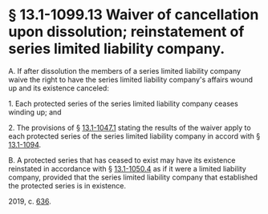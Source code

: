 # § 13.1-1099.13 Waiver of cancellation upon dissolution; reinstatement of series limited liability company.

<p>A. If after dissolution the members of a series limited liability company waive the right to have the series limited liability company's affairs wound up and its existence canceled:</p><p>1. Each protected series of the series limited liability company ceases winding up; and</p><p>2. The provisions of § <a href='/vacode/13.1-1047.1/'>13.1-1047.1</a> stating the results of the waiver apply to each protected series of the series limited liability company in accord with § <a href='/vacode/13.1-1094/'>13.1-1094</a>.</p><p>B. A protected series that has ceased to exist may have its existence reinstated in accordance with § <a href='/vacode/13.1-1050.4/'>13.1-1050.4</a> as if it were a limited liability company, provided that the series limited liability company that established the protected series is in existence.</p><p>2019, c. <a href='http://lis.virginia.gov/cgi-bin/legp604.exe?191+ful+CHAP0636'>636</a>.</p>